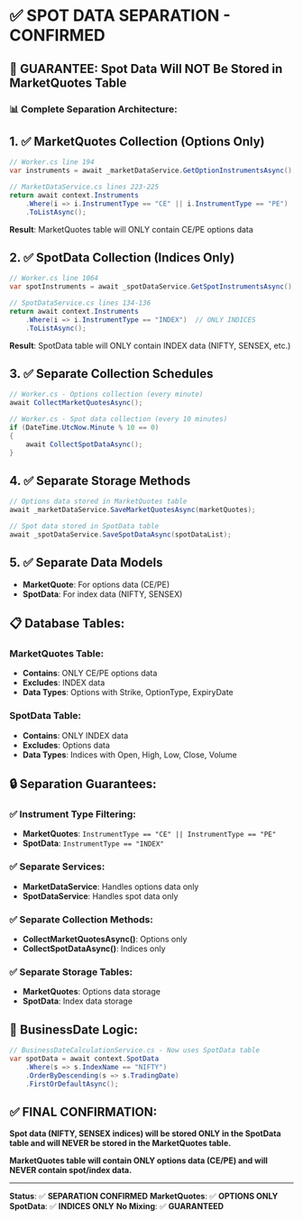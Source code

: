 # ✅ **SPOT DATA SEPARATION - CONFIRMED**

## 🎯 **GUARANTEE: Spot Data Will NOT Be Stored in MarketQuotes Table**

### **📊 Complete Separation Architecture:**

## **1. ✅ MarketQuotes Collection (Options Only)**
```csharp
// Worker.cs line 194
var instruments = await _marketDataService.GetOptionInstrumentsAsync();

// MarketDataService.cs lines 223-225
return await context.Instruments
    .Where(i => i.InstrumentType == "CE" || i.InstrumentType == "PE")  // ONLY OPTIONS
    .ToListAsync();
```

**Result**: MarketQuotes table will ONLY contain CE/PE options data

## **2. ✅ SpotData Collection (Indices Only)**
```csharp
// Worker.cs line 1064
var spotInstruments = await _spotDataService.GetSpotInstrumentsAsync();

// SpotDataService.cs lines 134-136
return await context.Instruments
    .Where(i => i.InstrumentType == "INDEX")  // ONLY INDICES
    .ToListAsync();
```

**Result**: SpotData table will ONLY contain INDEX data (NIFTY, SENSEX, etc.)

## **3. ✅ Separate Collection Schedules**
```csharp
// Worker.cs - Options collection (every minute)
await CollectMarketQuotesAsync();

// Worker.cs - Spot data collection (every 10 minutes)
if (DateTime.UtcNow.Minute % 10 == 0)
{
    await CollectSpotDataAsync();
}
```

## **4. ✅ Separate Storage Methods**
```csharp
// Options data stored in MarketQuotes table
await _marketDataService.SaveMarketQuotesAsync(marketQuotes);

// Spot data stored in SpotData table
await _spotDataService.SaveSpotDataAsync(spotDataList);
```

## **5. ✅ Separate Data Models**
- **MarketQuote**: For options data (CE/PE)
- **SpotData**: For index data (NIFTY, SENSEX)

## **📋 Database Tables:**

### **MarketQuotes Table:**
- **Contains**: ONLY CE/PE options data
- **Excludes**: INDEX data
- **Data Types**: Options with Strike, OptionType, ExpiryDate

### **SpotData Table:**
- **Contains**: ONLY INDEX data
- **Excludes**: Options data
- **Data Types**: Indices with Open, High, Low, Close, Volume

## **🔒 Separation Guarantees:**

### **✅ Instrument Type Filtering:**
- **MarketQuotes**: `InstrumentType == "CE" || InstrumentType == "PE"`
- **SpotData**: `InstrumentType == "INDEX"`

### **✅ Separate Services:**
- **MarketDataService**: Handles options data only
- **SpotDataService**: Handles spot data only

### **✅ Separate Collection Methods:**
- **CollectMarketQuotesAsync()**: Options only
- **CollectSpotDataAsync()**: Indices only

### **✅ Separate Storage Tables:**
- **MarketQuotes**: Options data storage
- **SpotData**: Index data storage

## **🎯 BusinessDate Logic:**
```csharp
// BusinessDateCalculationService.cs - Now uses SpotData table
var spotData = await context.SpotData
    .Where(s => s.IndexName == "NIFTY")
    .OrderByDescending(s => s.TradingDate)
    .FirstOrDefaultAsync();
```

## **✅ FINAL CONFIRMATION:**

**Spot data (NIFTY, SENSEX indices) will be stored ONLY in the SpotData table and will NEVER be stored in the MarketQuotes table.**

**MarketQuotes table will contain ONLY options data (CE/PE) and will NEVER contain spot/index data.**

---

**Status**: ✅ **SEPARATION CONFIRMED**
**MarketQuotes**: ✅ **OPTIONS ONLY**
**SpotData**: ✅ **INDICES ONLY**
**No Mixing**: ✅ **GUARANTEED**




